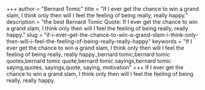 +++
author = "Bernard Tomic"
title = "If I ever get the chance to win a grand slam, I think only then will I feel the feeling of being really, really happy."
description = "the best Bernard Tomic Quote: If I ever get the chance to win a grand slam, I think only then will I feel the feeling of being really, really happy."
slug = "if-i-ever-get-the-chance-to-win-a-grand-slam-i-think-only-then-will-i-feel-the-feeling-of-being-really-really-happy"
keywords = "If I ever get the chance to win a grand slam, I think only then will I feel the feeling of being really, really happy.,bernard tomic,bernard tomic quotes,bernard tomic quote,bernard tomic sayings,bernard tomic saying,quotes, sayings,quote, saying, motivation"
+++
If I ever get the chance to win a grand slam, I think only then will I feel the feeling of being really, really happy.
